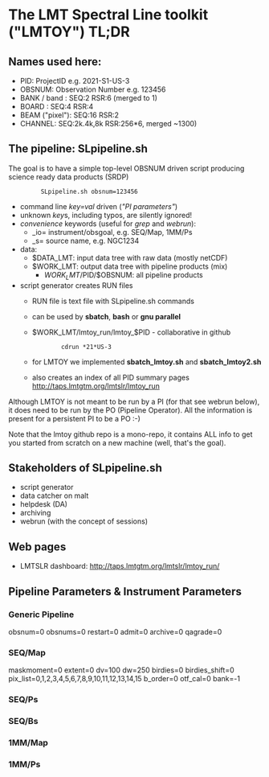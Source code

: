 # The LMT Spectral Line toolkit ("LMTOY") TL;DR

## Names used here:

- PID: ProjectID                e.g. 2021-S1-US-3
- OBSNUM:  Observation Number   e.g.  123456
- BANK / band :                 SEQ:2   RSR:6    (merged to 1)
- BOARD :                       SEQ:4   RSR:4
- BEAM ("pixel"):               SEQ:16  RSR:2
- CHANNEL:                      SEQ:2k.4k,8k  RSR:256*6, merged ~1300)

## The pipeline:  SLpipeline.sh

The goal is to have a simple top-level OBSNUM driven script
producing science ready data products (SRDP)

             SLpipeline.sh obsnum=123456

- command line *key=val* driven (*"PI parameters"*)
- unknown *key*s, including typos, are silently ignored!
- _convenience_ keywords (useful for *grep* and *webrun*):
    - _io=   instrument/obsgoal,  e.g.   SEQ/Map, 1MM/Ps
    - _s=    source name, e.g.  NGC1234
- data:
    - $DATA_LMT:   input data tree with raw data (mostly netCDF)
    - $WORK_LMT:   output data tree with pipeline products (mix)
        - $WORK_LMT/$PID/$OBSNUM:  all pipeline products
- script generator creates RUN files
    - RUN file is text file with SLpipeline.sh commands
    - can be used by **sbatch**, **bash** or **gnu parallel**
    - $WORK_LMT/lmtoy_run/lmtoy_$PID - collaborative in github
     
                  cdrun *21*US-3
		  
    - for LMTOY we implemented **sbatch_lmtoy.sh** and **sbatch_lmtoy2.sh**
    - also creates an index of all PID summary pages http://taps.lmtgtm.org/lmtslr/lmtoy_run


Although LMTOY is not meant to be run by a PI (for that see webrun
below), it does need to be run by the PO (Pipeline Operator). All the
information is present for a persistent PI to be a PO :-)

Note that the lmtoy github repo is a mono-repo, it contains ALL info to get
you started from scratch on a new machine (well, that's the goal).


## Stakeholders of SLpipeline.sh

- script generator
- data catcher on malt
- helpdesk (DA)
- archiving
- webrun (with the concept of sessions)


## Web pages

- LMTSLR dashboard: http://taps.lmtgtm.org/lmtslr/lmtoy_run/



## Pipeline Parameters & Instrument Parameters

### Generic Pipeline

obsnum=0
obsnums=0
restart=0
admit=0
archive=0
qagrade=0

### SEQ/Map

maskmoment=0
extent=0
dv=100
dw=250
birdies=0
birdies_shift=0
pix_list=0,1,2,3,4,5,6,7,8,9,10,11,12,13,14,15
b_order=0
otf_cal=0
bank=-1    


### SEQ/Ps

### SEQ/Bs

### 1MM/Map

### 1MM/Ps

